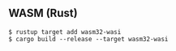 ## WASM (Rust)

```
$ rustup target add wasm32-wasi
$ cargo build --release --target wasm32-wasi
```
